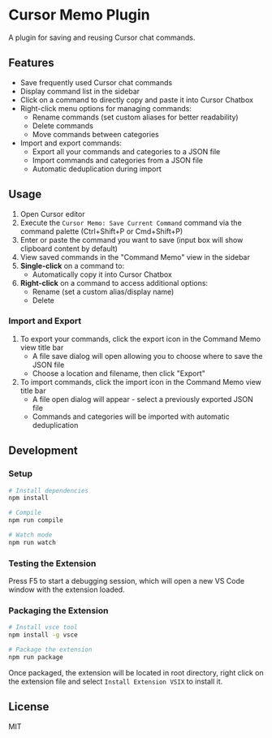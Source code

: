 <!-- @format -->

# Cursor Memo Plugin

A plugin for saving and reusing Cursor chat commands.

## Features

- Save frequently used Cursor chat commands
- Display command list in the sidebar
- Click on a command to directly copy and paste it into Cursor Chatbox
- Right-click menu options for managing commands:
  - Rename commands (set custom aliases for better readability)
  - Delete commands
  - Move commands between categories
- Import and export commands:
  - Export all your commands and categories to a JSON file
  - Import commands and categories from a JSON file
  - Automatic deduplication during import

## Usage

1. Open Cursor editor
2. Execute the `Cursor Memo: Save Current Command` command via the command palette (Ctrl+Shift+P or Cmd+Shift+P)
3. Enter or paste the command you want to save (input box will show clipboard content by default)
4. View saved commands in the "Command Memo" view in the sidebar
5. **Single-click** on a command to:
   - Automatically copy it into Cursor Chatbox
6. **Right-click** on a command to access additional options:
   - Rename (set a custom alias/display name)
   - Delete

### Import and Export

1. To export your commands, click the export icon in the Command Memo view title bar
   - A file save dialog will open allowing you to choose where to save the JSON file
   - Choose a location and filename, then click "Export"
2. To import commands, click the import icon in the Command Memo view title bar
   - A file open dialog will appear - select a previously exported JSON file
   - Commands and categories will be imported with automatic deduplication

## Development

### Setup

```bash
# Install dependencies
npm install

# Compile
npm run compile

# Watch mode
npm run watch
```

### Testing the Extension

Press F5 to start a debugging session, which will open a new VS Code window with the extension loaded.

### Packaging the Extension

```bash
# Install vsce tool
npm install -g vsce

# Package the extension
npm run package
```

Once packaged, the extension will be located in root directory, right click on the extension file and select `Install Extension VSIX` to install it.

## License

MIT
